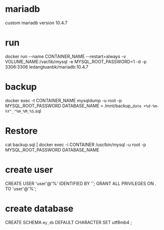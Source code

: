 # mariadb
custom mariadb version 10.4.7

# run 
docker run --name CONTAINER_NAME --restart=always -v VOLUME_NAME:/var/lib/mysql -e MYSQL_ROOT_PASSWORD=1 -d -p 3306:3306 ledangtuanbk/mariadb:10.4.7

# backup
docker exec -t CONTAINER_NAME mysqldump -u root -p MYSQL_ROOT_PASSWORD DATABASE_NAME > /mnt/backup_`date +%d-%m-%Y"_"%H_%M_%S`.sql

# Restore
cat backup.sql | docker exec -i CONTAINER /usr/bin/mysql -u root -p MYSQL_ROOT_PASSWORD DATABASE_NAME

# create user
CREATE USER 'user'@'%' IDENTIFIED BY '';
GRANT ALL PRIVILEGES ON *.* TO 'user'@'%';

# create database
CREATE SCHEMA `my_db` DEFAULT CHARACTER SET utf8mb4 ;
